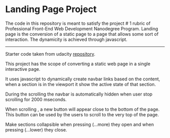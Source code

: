 # Landing Page Project

The code in this repository is meant to satisfy the project # 1 rubric of Professional Front-End Web Development Nanodegree Program.
Landing page is the conversion of a static page to a page that allows some sort of interaction. The dynamicity is achieved through javascript.

---

Starter code taken from udacity [repository](https://github.com/udacity/fend/tree/refresh-2019/projects/landing-page).

This project has the scope of converting a static web page in a single interactive page.

It uses javascript to dynamically create navbar links based on the content, when a section is in the viewport it show the active state of that section.

During the scrolling the navbar is automatically hidden when user stop scrolling for 2000 mseconds.

When scrolling , a new button will appear close to the bottom of the page. This button can be used by the users to scroll to the very top of the page.

Make sections collapsible when pressing (...more) they open and when pressing (...lower) they close.
